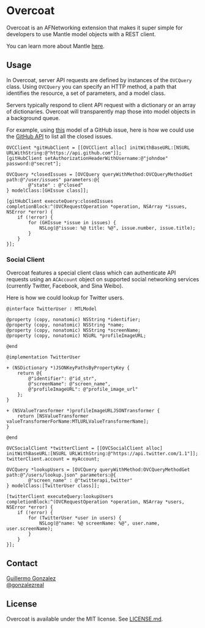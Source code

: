 # Overcoat

Overcoat is an AFNetworking extension that makes it super simple for developers to use Mantle model objects with a REST client.

You can learn more about Mantle [here](https://github.com/github/Mantle/blob/master/README.md).

## Usage

In Overcoat, server API requests are defined by instances of the `OVCQuery` class. Using `OVCQuery` you can specify an HTTP method, a path that identifies the resource, a set of parameters, and a model class.

Servers typically respond to client API request with a dictionary or an array of dictionaries. Overcoat will transparently map those into model objects in a background queue.

For example, using [this](https://github.com/github/Mantle/blob/master/README.md#mtlmodel) model of a GitHub issue, here is how we could use the [GitHub API](http://developer.github.com) to list all the closed issues.

```objc
OVCClient *gitHubClient = [[OVCClient alloc] initWithBaseURL:[NSURL URLWithString:@"https://api.github.com"]];
[gitHubClient setAuthorizationHeaderWithUsername:@"johndoe" password:@"secret"];

OVCQuery *closedIssues = [OVCQuery queryWithMethod:OVCQueryMethodGet path:@"/user/issues" parameters:@{
        @"state" : @"closed"
} modelClass:[GHIssue class]];

[gitHubClient executeQuery:closedIssues completionBlock:^(OVCRequestOperation *operation, NSArray *issues, NSError *error) {
    if (!error) {
        for (GHIssue *issue in issues) {
            NSLog(@"issue: %@ title: %@", issue.number, issue.title);
        }
    }
}];
```

### Social Client

Overcoat features a special client class which can authenticate API requests using an `ACAccount` object on supported social networking services (currently Twitter, Facebook, and Sina Weibo).

Here is how we could lookup for Twitter users.

```objc
@interface TwitterUser : MTLModel

@property (copy, nonatomic) NSString *identifier;
@property (copy, nonatomic) NSString *name;
@property (copy, nonatomic) NSString *screenName;
@property (copy, nonatomic) NSURL *profileImageURL;

@end
```

```objc
@implementation TwitterUser

+ (NSDictionary *)JSONKeyPathsByPropertyKey {
    return @{
        @"identifier": @"id_str",
        @"screenName": @"screen_name",
        @"profileImageURL": @"profile_image_url"
    };
}

+ (NSValueTransformer *)profileImageURLJSONTransformer {
    return [NSValueTransformer valueTransformerForName:MTLURLValueTransformerName];
}

@end
```

```objc
OVCSocialClient *twitterClient = [[OVCSocialClient alloc] initWithBaseURL:[NSURL URLWithString:@"https://api.twitter.com/1.1"]];
twitterClient.account = myAccount;

OVCQuery *lookupUsers = [OVCQuery queryWithMethod:OVCQueryMethodGet path:@"/users/lookup.json" parameters:@{
        @"screen_name" : @"twitterapi,twitter"
} modelClass:[TwitterUser class]];

[twitterClient executeQuery:lookupUsers completionBlock:^(OVCRequestOperation *operation, NSArray *users, NSError *error) {
    if (!error) {
        for (TwitterUser *user in users) {
            NSLog(@"name: %@ screenName: %@", user.name, user.screenName);
        }
    }
}];
```

## Contact

[Guillermo Gonzalez](http://github.com/gonzalezreal)  
[@gonzalezreal](https://twitter.com/gonzalezreal)

## License

Overcoat is available under the MIT license. See [LICENSE.md](https://github.com/gonzalezreal/Overcoat/blob/master/LICENSE).
